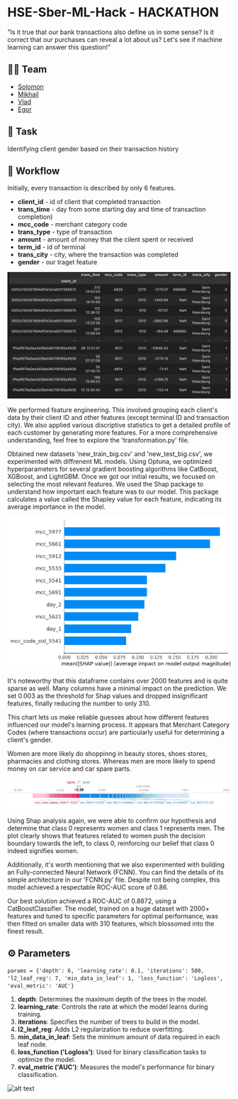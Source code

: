 # HSE-Sber-ML-Hack - HACKATHON

"Is it true that our bank transactions also define us in some sense? Is it correct that our purchases can reveal a lot about us? Let's see if machine learning can answer this question!"

## 🦸‍♂️ Team
- [Solomon](https://github.com/veidlink)
- [Mikhail](https://github.com/Tehnorobot)
- [Vlad](https://github.com/vladik-pwnz)
- [Egor](https://github.com/REDISKA3000)

## 🎯 Task
Identifying client gender based on their transaction history 

## 📝 Workflow
Initially, every transaction is described by only 6 features.

- **client_id** - id of client that completed transaction
- **trans_time** - day from some starting day and time of transaction completion)
- **mcc_code** - merchant category code
- **trans_type** - type of transaction
- **amount** - amount of money that the cilent spent or received
- **term_id** - id of terminal
- **trans_city** - city, where the transaction was completed
- **gender** - our traget feature

![alt text](imgs/table.jpg)

We performed feature engineering. This involved grouping each client's data by their client ID and other features (except terminal ID and transaction city). We also applied various discriptive statistics to get a detailed profile of each customer by generating more features. For a more comprehensive understanding, feel free to explore the 'transformation.py' file.

Obtained new datasets 'new_train_big.csv' and 'new_test_big.csv', we experimented with diffrenent ML models. Using Optuna, we optimized hyperparameters for several gradient boosting algorithms like CatBoost, XGBoost, and LightGBM. Once we got our initial results, we focused on selecting the most relevant features. We used the Shap package to understand how important each feature was to our model. This package calculates a value called the Shapley value for each feature, indicating its average importance in the model.

![alt text](imgs/shap_fals.jpg)

It's noteworthy that this dataframe contains over 2000 features and is quite sparse as well. Many columns have a minimal impact on the prediction. We set 0.003 as the threshold for Shap values and dropped insignificant features, finally reducing the number to only 310.

This chart lets us make reliable guesses about how different features influenced our model's learning process. It appears that Merchant Category Codes (where transactions occur) are particularly useful for determining a client's gender.

Women are more likely do shoppinng in beauty stores, shoes stores, pharmacies and clothing stores. Whereas men are more likely to spend money on car service and car spare parts.

![alt text](imgs/shap_force_plot.png)

Using Shap analysis again, we were able to confirm our hypothesis and determine that class 0 represents women and class 1 represents men. The plot clearly shows that features related to women push the decision boundary towards the left, to class 0, reinforcing our belief that class 0 indeed signifies women.

Additionally, it's worth mentioning that we also experimented with building an Fully-connected Neural Network (FCNN). You can find the details of its simple architecture in our 'FCNN.py' file. Despite not being complex, this model achieved a respectable ROC-AUC score of 0.86.

Our best solution achieved a ROC-AUC of 0.8872, using a CatBoostClassifier. The model, trained on a huge dataset with 2000+ features and tuned to specific parameters for optimal performance, was then fitted on smaller data with 310 features, which blossomed into the finest result.

## ⚙️ Parameters 
```params = {'depth': 6, 'learning_rate': 0.1, 'iterations': 500, 'l2_leaf_reg': 7, 'min_data_in_leaf': 1, 'loss_function': 'Logloss', 'eval_metric': 'AUC'}```

1. **depth**: Determines the maximum depth of the trees in the model.
2. **learning_rate**: Controls the rate at which the model learns during training.
3. **iterations**: Specifies the number of trees to build in the model.
4. **l2_leaf_reg**: Adds L2 regularization to reduce overfitting.
5. **min_data_in_leaf**: Sets the minimum amount of data required in each leaf node.
6. **loss_function ('Logloss')**: Used for binary classification tasks to optimize the model.
7. **eval_metric ('AUC')**: Measures the model's performance for binary classification.

![alt text](imgs/meme.jpg)
